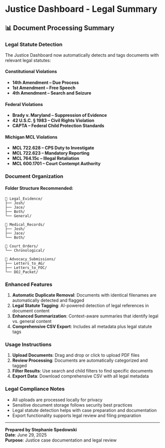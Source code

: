 # Justice Dashboard - Legal Summary

## 📊 Document Processing Summary

### Legal Statute Detection
The Justice Dashboard now automatically detects and tags documents with relevant legal statutes:

#### Constitutional Violations
- **14th Amendment – Due Process**
- **1st Amendment – Free Speech**
- **4th Amendment – Search and Seizure**

#### Federal Violations
- **Brady v. Maryland – Suppression of Evidence**
- **42 U.S.C. § 1983 – Civil Rights Violation**
- **CAPTA – Federal Child Protection Standards**

#### Michigan MCL Violations
- **MCL 722.628 – CPS Duty to Investigate**
- **MCL 722.623 – Mandatory Reporting**
- **MCL 764.15c – Illegal Retaliation**
- **MCL 600.1701 – Court Contempt Authority**

### Document Organization

#### Folder Structure Recommended:
```
📁 Legal_Evidence/
├── Josh/
├── Jace/
├── Both/
└── General/

📁 Medical_Records/
├── Josh/
├── Jace/
└── Both/

📁 Court_Orders/
└── Chronological/

📁 Advocacy_Submissions/
├── Letters_to_AG/
├── Letters_to_FOC/
└── DOJ_Packet/
```

### Enhanced Features

1. **Automatic Duplicate Removal**: Documents with identical filenames are automatically detected and flagged
2. **Legal Statute Tagging**: AI-powered detection of legal references in document content
3. **Enhanced Summarization**: Context-aware summaries that identify legal vs. general content
4. **Comprehensive CSV Export**: Includes all metadata plus legal statute tags

### Usage Instructions

1. **Upload Documents**: Drag and drop or click to upload PDF files
2. **Review Processing**: Documents are automatically categorized and tagged
3. **Filter Results**: Use search and child filters to find specific documents
4. **Export Data**: Download comprehensive CSV with all legal metadata

### Legal Compliance Notes

- All uploads are processed locally for privacy
- Sensitive document storage follows security best practices
- Legal statute detection helps with case preparation and documentation
- Export functionality supports legal review and filing preparation

---

**Prepared by Stephanie Spedowski**  
**Date**: June 29, 2025  
**Purpose**: Justice case documentation and legal review

